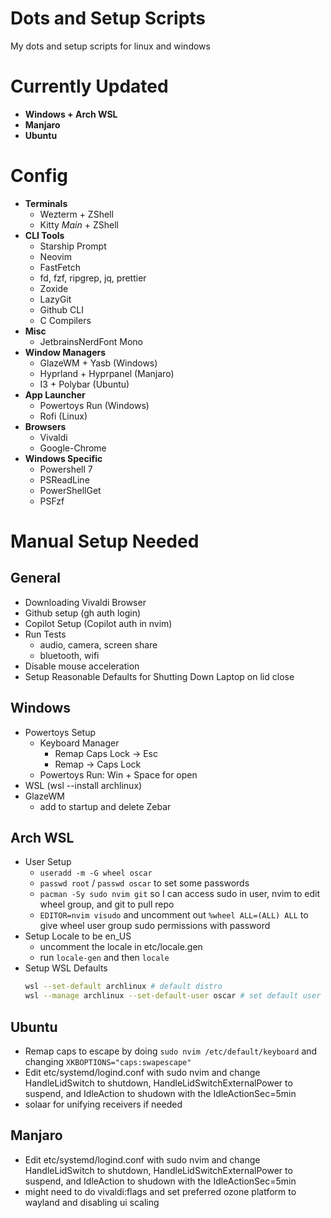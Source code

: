 # Dots and Setup Scripts

My dots and setup scripts for linux and windows

# Currently Updated

- **Windows + Arch WSL**
- **Manjaro**
- **Ubuntu**

# Config

- **Terminals**
  - Wezterm + ZShell
  - Kitty *Main* + ZShell
- **CLI Tools**
  - Starship Prompt
  - Neovim
  - FastFetch
  - fd, fzf, ripgrep, jq, prettier
  - Zoxide
  - LazyGit
  - Github CLI
  - C Compilers
- **Misc**
  - JetbrainsNerdFont Mono
- **Window Managers**
  - GlazeWM + Yasb (Windows)
  - Hyprland + Hyprpanel (Manjaro)
  - I3 + Polybar (Ubuntu)
- **App Launcher**
  - Powertoys Run (Windows)
  - Rofi (Linux)
- **Browsers**
  - Vivaldi
  - Google-Chrome
- **Windows Specific**
  - Powershell 7
  - PSReadLine
  - PowerShellGet
  - PSFzf

# Manual Setup Needed

## General

- Downloading Vivaldi Browser
- Github setup (gh auth login)
- Copilot Setup (Copilot auth in nvim)
- Run Tests
  - audio, camera, screen share
  - bluetooth, wifi 
- Disable mouse acceleration
- Setup Reasonable Defaults for Shutting Down Laptop on lid close

## Windows

- Powertoys Setup 
  - Keyboard Manager
    - Remap Caps Lock -> Esc
    - Remap <C-Shift-Caps Lock> -> Caps Lock
  - Powertoys Run: Win + Space for open
- WSL (wsl --install archlinux) 
- GlazeWM 
  - add to startup and delete Zebar

## Arch WSL

- User Setup 
  - `useradd -m -G wheel oscar`
  - `passwd root` / `passwd oscar` to set some passwords
  - `pacman -Sy sudo nvim git` so I can access sudo in user, nvim to edit wheel group, and git to pull repo
  - `EDITOR=nvim visudo` and uncomment out `%wheel ALL=(ALL) ALL` to give wheel user group sudo permissions with password
- Setup Locale to be en_US 
  - uncomment the locale in etc/locale.gen
  - run `locale-gen` and then `locale`
- Setup WSL Defaults
  ```bash
  wsl --set-default archlinux # default distro
  wsl --manage archlinux --set-default-user oscar # set default user (might need to update wsl)
  ```

## Ubuntu

- Remap caps to escape by doing `sudo nvim /etc/default/keyboard` and changing `XKBOPTIONS="caps:swapescape"`
- Edit etc/systemd/logind.conf with sudo nvim and change HandleLidSwitch to shutdown, HandleLidSwitchExternalPower to suspend, and IdleAction to shudown with the IdleActionSec=5min
- solaar for unifying receivers if needed

## Manjaro

- Edit etc/systemd/logind.conf with sudo nvim and change HandleLidSwitch to shutdown, HandleLidSwitchExternalPower to suspend, and IdleAction to shudown with the IdleActionSec=5min
- might need to do vivaldi:flags and set preferred ozone platform to wayland and disabling ui scaling

